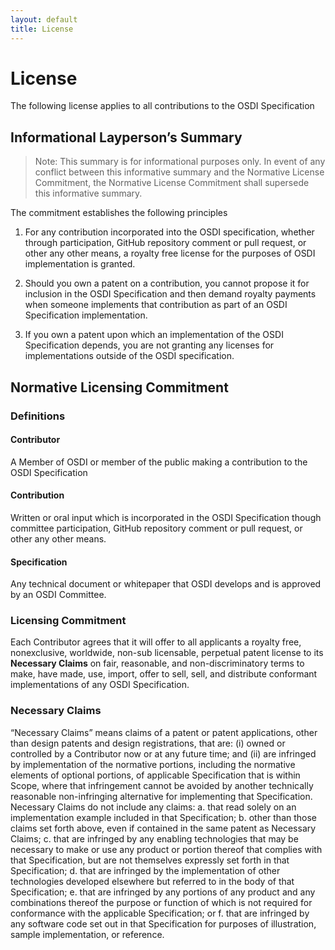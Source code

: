 ```yaml
---
layout: default
title: License
---
```


# License

The following license applies to all contributions to the OSDI Specification

## Informational Layperson’s Summary
> Note: This summary is for informational purposes only. In event of any conflict between this informative summary and the Normative License Commitment, the Normative License Commitment shall supersede this informative summary.

The commitment establishes the following principles

1.	For any contribution incorporated into the OSDI specification, whether through participation, GitHub repository comment or pull request, or other any other means, a royalty free license for the purposes of OSDI implementation is granted.

2.	Should you own a patent on a contribution, you cannot propose it for inclusion in the OSDI Specification and then demand royalty payments when someone implements that contribution as part of an OSDI Specification implementation.

3.	If you own a patent upon which an implementation of the OSDI Specification depends, you are not granting any licenses for implementations outside of the OSDI specification.

## Normative Licensing Commitment 

###	Definitions

#### Contributor
A Member of OSDI or member of the public making a contribution to the OSDI Specification

#### Contribution
Written or oral input which is incorporated in the OSDI Specification though committee participation, GitHub repository comment or pull request, or other any other means.

#### Specification
Any technical document or whitepaper that OSDI develops and is approved by an OSDI Committee.

### Licensing Commitment  
Each Contributor agrees that it will offer to all applicants a royalty free, nonexclusive, worldwide, non-sub licensable, perpetual patent license to its __Necessary Claims__ on fair, reasonable, and non-discriminatory terms to make, have made, use, import, offer to sell, sell, and distribute conformant implementations of any OSDI Specification.

### Necessary Claims
 “Necessary Claims” means claims of a patent or patent applications, other than design patents and design registrations, that are: 
(i)	owned or controlled by a Contributor now or at any future time; and 
(ii)	are infringed by implementation of the normative portions, including the normative elements of optional portions, of applicable Specification that is within Scope, where that infringement cannot be avoided by another technically reasonable non-infringing alternative for implementing that Specification.  Necessary Claims do not include any claims: 
a.	that read solely on an implementation example included in that Specification; 
b.	other than those claims set forth above, even if contained in the same patent as Necessary Claims;
c.	that are infringed by any enabling technologies that may be necessary to make or use any product or portion thereof that complies with that Specification, but are not themselves expressly set forth in that Specification; 
d.	that are infringed by the implementation of other technologies developed elsewhere but referred to in the body of that Specification; 
e.	that are infringed by any portions of any product and any combinations thereof the purpose or function of which is not required for conformance with the applicable Specification; or 
f.	that are infringed by any software code set out in that Specification for purposes of illustration, sample implementation, or reference.


